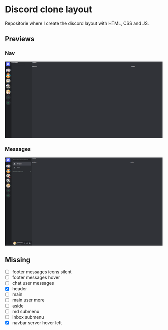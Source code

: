 # Discord clone layout

Repositorie where I create the discord layout with HTML, CSS and JS.

## Previews

### Nav

![Discord layout nav preview](./previews-gh/discord-layout-nav.png)

### Messages

![Discord layout messages preview](./previews-gh/discord-layout-messages.png)

## Missing

* [ ] footer messages icons silent
* [ ] footer messages hover
* [ ] chat user messages
* [x] header
* [ ] main
* [ ] main user more
* [ ] aside
* [ ] md submenu
* [ ] inbox submenu
* [x] navbar server hover left
